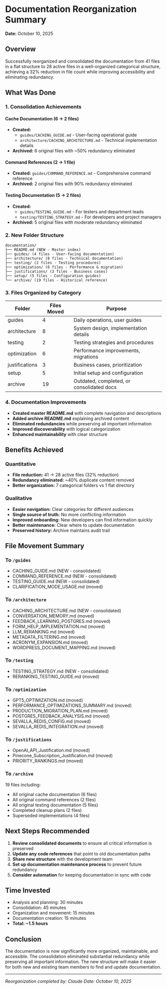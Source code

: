 # Documentation Reorganization Summary
**Date:** October 10, 2025

## Overview
Successfully reorganized and consolidated the documentation from 41 files in a flat structure to 28 active files in a well-organized categorical structure, achieving a 32% reduction in file count while improving accessibility and eliminating redundancy.

## What Was Done

### 1. Consolidation Achievements

#### Cache Documentation (6 → 2 files)
- **Created:**
  - `guides/CACHING_GUIDE.md` - User-facing operational guide
  - `architecture/CACHING_ARCHITECTURE.md` - Technical implementation details
- **Archived:** 6 original files with ~50% redundancy eliminated

#### Command References (2 → 1 file)
- **Created:** `guides/COMMAND_REFERENCE.md` - Comprehensive command reference
- **Archived:** 2 original files with 90% redundancy eliminated

#### Testing Documentation (5 → 2 files)
- **Created:**
  - `guides/TESTING_GUIDE.md` - For testers and department leads
  - `testing/TESTING_STRATEGY.md` - For developers and project managers
- **Archived:** 5 original files with moderate redundancy eliminated

### 2. New Folder Structure

```
documentation/
├── README.md (NEW - Master index)
├── guides/ (4 files - User-facing documentation)
├── architecture/ (8 files - Technical documentation)
├── testing/ (2 files - Testing procedures)
├── optimization/ (6 files - Performance & migration)
├── justifications/ (3 files - Business cases)
├── setup/ (5 files - Configuration guides)
└── archive/ (19 files - Historical reference)
```

### 3. Files Organized by Category

| Folder | Files Moved | Purpose |
|--------|-------------|---------|
| guides | 4 | Daily operations, user guides |
| architecture | 8 | System design, implementation details |
| testing | 2 | Testing strategies and procedures |
| optimization | 6 | Performance improvements, migrations |
| justifications | 3 | Business cases, prioritization |
| setup | 5 | Initial setup and configuration |
| archive | 19 | Outdated, completed, or consolidated docs |

### 4. Documentation Improvements

- **Created master README.md** with complete navigation and descriptions
- **Added archive README.md** explaining archived content
- **Eliminated redundancies** while preserving all important information
- **Improved discoverability** with logical categorization
- **Enhanced maintainability** with clear structure

## Benefits Achieved

### Quantitative
- **File reduction:** 41 → 28 active files (32% reduction)
- **Redundancy eliminated:** ~40% duplicate content removed
- **Better organization:** 7 categorical folders vs 1 flat directory

### Qualitative
- **Easier navigation:** Clear categories for different audiences
- **Single source of truth:** No more conflicting information
- **Improved onboarding:** New developers can find information quickly
- **Better maintenance:** Clear where to update documentation
- **Preserved history:** Archive maintains audit trail

## File Movement Summary

### To `/guides`
- CACHING_GUIDE.md (NEW - consolidated)
- COMMAND_REFERENCE.md (NEW - consolidated)
- TESTING_GUIDE.md (NEW - consolidated)
- CLARIFICATION_MODE_USAGE.md (moved)

### To `/architecture`
- CACHING_ARCHITECTURE.md (NEW - consolidated)
- CONVERSATION_MEMORY.md (moved)
- FEEDBACK_LEARNING_POSTGRES.md (moved)
- FORM_HELP_IMPLEMENTATION.md (moved)
- LLM_RERANKING.md (moved)
- METADATA_FILTERING.md (moved)
- ACRONYM_EXPANSION.md (moved)
- WORDPRESS_DOCUMENT_MAPPING.md (moved)

### To `/testing`
- TESTING_STRATEGY.md (NEW - consolidated)
- RERANKING_TESTING_GUIDE.md (moved)

### To `/optimization`
- GPT5_OPTIMIZATION.md (moved)
- PERFORMANCE_OPTIMIZATIONS_SUMMARY.md (moved)
- PRODUCTION_MIGRATION_PLAN.md (moved)
- POSTGRES_FEEDBACK_ANALYSIS.md (moved)
- SEVALLA_REDIS_CONFIG.md (moved)
- SEVALLA_REDIS_INTEGRATION.md (moved)

### To `/justifications`
- OpenAI_API_Justification.md (moved)
- Pinecone_Subscription_Justification.md (moved)
- PRIORITY_RANKINGS.md (moved)

### To `/archive`
19 files including:
- All original cache documentation (6 files)
- All original command references (2 files)
- All original testing documentation (5 files)
- Completed cleanup plans (2 files)
- Superseded implementations (4 files)

## Next Steps Recommended

1. **Review consolidated documents** to ensure all critical information is preserved
2. **Update any code references** that point to old documentation paths
3. **Share new structure** with the development team
4. **Set up documentation maintenance process** to prevent future redundancy
5. **Consider automation** for keeping documentation in sync with code

## Time Invested

- Analysis and planning: 30 minutes
- Consolidation: 45 minutes
- Organization and movement: 15 minutes
- Documentation creation: 15 minutes
- **Total: ~1.5 hours**

## Conclusion

The documentation is now significantly more organized, maintainable, and accessible. The consolidation eliminated substantial redundancy while preserving all important information. The new structure will make it easier for both new and existing team members to find and update documentation.

---

*Reorganization completed by: Claude*
*Date: October 10, 2025*